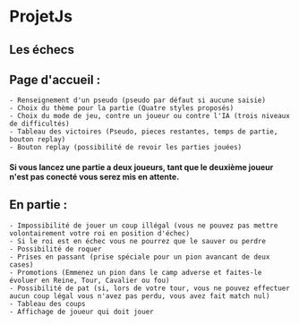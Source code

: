# ProjetJs
## Les échecs

## Page d'accueil :
    - Renseignement d'un pseudo (pseudo par défaut si aucune saisie)
    - Choix du thème pour la partie (Quatre styles proposés)
    - Choix du mode de jeu, contre un joueur ou contre l'IA (trois niveaux de difficultés)
    - Tableau des victoires (Pseudo, pieces restantes, temps de partie, bouton replay)
    - Bouton replay (possibilité de revoir les parties jouées)

#### Si vous lancez une partie a deux joueurs, tant que le deuxième joueur n'est pas conecté vous serez mis en attente.

## En partie :
    - Impossibilité de jouer un coup illégal (vous ne pouvez pas mettre volontairement votre roi en position d'échec)
    - Si le roi est en échec vous ne pourrez que le sauver ou perdre
    - Possibilité de roquer
    - Prises en passant (prise spéciale pour un pion avancant de deux cases)
    - Promotions (Emmenez un pion dans le camp adverse et faites-le évoluer en Reine, Tour, Cavalier ou fou)
    - Possibilité de pat (si, lors de votre tour, vous ne pouvez effectuer aucun coup légal vous n'avez pas perdu, vous avez fait match nul)
    - Tableau des coups
    - Affichage de joueur qui doit jouer